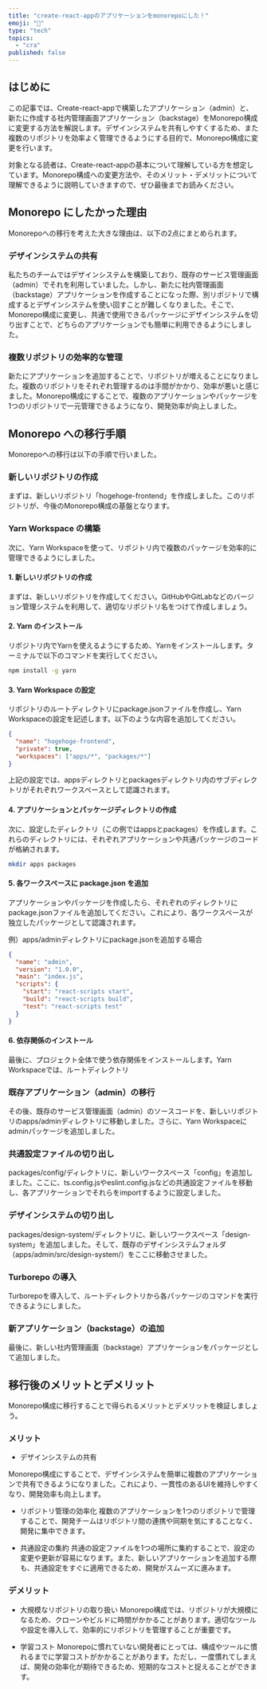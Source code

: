 ```yaml
---
title: "create-react-appのアプリケーションをmonorepoにした！"
emoji: "🐥"
type: "tech"
topics:
  - "cra"
published: false
---
```


## はじめに

この記事では、Create-react-appで構築したアプリケーション（admin）と、新たに作成する社内管理画面アプリケーション（backstage）をMonorepo構成に変更する方法を解説します。デザインシステムを共有しやすくするため、また複数のリポジトリを効率よく管理できるようにする目的で、Monorepo構成に変更を行います。

対象となる読者は、Create-react-appの基本について理解している方を想定しています。Monorepo構成への変更方法や、そのメリット・デメリットについて理解できるように説明していきますので、ぜひ最後までお読みください。

## Monorepo にしたかった理由

Monorepoへの移行を考えた大きな理由は、以下の2点にまとめられます。

### デザインシステムの共有

私たちのチームではデザインシステムを構築しており、既存のサービス管理画面（admin）でそれを利用していました。しかし、新たに社内管理画面（backstage）アプリケーションを作成することになった際、別リポジトリで構成するとデザインシステムを使い回すことが難しくなりました。そこで、Monorepo構成に変更し、共通で使用できるパッケージにデザインシステムを切り出すことで、どちらのアプリケーションでも簡単に利用できるようにしました。

### 複数リポジトリの効率的な管理

新たにアプリケーションを追加することで、リポジトリが増えることになりました。複数のリポジトリをそれぞれ管理するのは手間がかかり、効率が悪いと感じました。Monorepo構成にすることで、複数のアプリケーションやパッケージを1つのリポジトリで一元管理できるようになり、開発効率が向上しました。

## Monorepo への移行手順

Monorepoへの移行は以下の手順で行いました。

### 新しいリポジトリの作成

まずは、新しいリポジトリ「hogehoge-frontend」を作成しました。このリポジトリが、今後のMonorepo構成の基盤となります。

### Yarn Workspace の構築

次に、Yarn Workspaceを使って、リポジトリ内で複数のパッケージを効率的に管理できるようにしました。

#### 1. 新しいリポジトリの作成

まずは、新しいリポジトリを作成してください。GitHubやGitLabなどのバージョン管理システムを利用して、適切なリポジトリ名をつけて作成しましょう。

#### 2. Yarn のインストール

リポジトリ内でYarnを使えるようにするため、Yarnをインストールします。ターミナルで以下のコマンドを実行してください。

```sh
npm install -g yarn
```

#### 3. Yarn Workspace の設定

リポジトリのルートディレクトリにpackage.jsonファイルを作成し、Yarn Workspaceの設定を記述します。以下のような内容を追加してください。

```json
{
  "name": "hogehoge-frontend",
  "private": true,
  "workspaces": ["apps/*", "packages/*"]
}
```

上記の設定では、appsディレクトリとpackagesディレクトリ内のサブディレクトリがそれぞれワークスペースとして認識されます。

#### 4. アプリケーションとパッケージディレクトリの作成

次に、設定したディレクトリ（この例ではappsとpackages）を作成します。これらのディレクトリには、それぞれアプリケーションや共通パッケージのコードが格納されます。

```sh
mkdir apps packages
```

#### 5. 各ワークスペースに package.json を追加

アプリケーションやパッケージを作成したら、それぞれのディレクトリにpackage.jsonファイルを追加してください。これにより、各ワークスペースが独立したパッケージとして認識されます。

例）apps/adminディレクトリにpackage.jsonを追加する場合

```json
{
  "name": "admin",
  "version": "1.0.0",
  "main": "index.js",
  "scripts": {
    "start": "react-scripts start",
    "build": "react-scripts build",
    "test": "react-scripts test"
  }
}
```

#### 6. 依存関係のインストール

最後に、プロジェクト全体で使う依存関係をインストールします。Yarn Workspaceでは、ルートディレクトリ

### 既存アプリケーション（admin）の移行

その後、既存のサービス管理画面（admin）のソースコードを、新しいリポジトリのapps/adminディレクトリに移動しました。さらに、Yarn Workspaceにadminパッケージを追加しました。

### 共通設定ファイルの切り出し

packages/config/ディレクトリに、新しいワークスペース「config」を追加しました。ここに、ts.config.jsやeslint.config.jsなどの共通設定ファイルを移動し、各アプリケーションでそれらをimportするように設定しました。

### デザインシステムの切り出し

packages/design-system/ディレクトリに、新しいワークスペース「design-system」を追加しました。そして、既存のデザインシステムフォルダ（apps/admin/src/design-system/）をここに移動させました。

### Turborepo の導入

Turborepoを導入して、ルートディレクトリから各パッケージのコマンドを実行できるようにしました。

### 新アプリケーション（backstage）の追加

最後に、新しい社内管理画面（backstage）アプリケーションをパッケージとして追加しました。

## 移行後のメリットとデメリット

Monorepo構成に移行することで得られるメリットとデメリットを検証しましょう。

### メリット

- デザインシステムの共有

Monorepo構成にすることで、デザインシステムを簡単に複数のアプリケーションで共有できるようになりました。これにより、一貫性のあるUIを維持しやすくなり、開発効率も向上します。

- リポジトリ管理の効率化
  複数のアプリケーションを1つのリポジトリで管理することで、開発チームはリポジトリ間の連携や同期を気にすることなく、開発に集中できます。

- 共通設定の集約
  共通の設定ファイルを1つの場所に集約することで、設定の変更や更新が容易になります。また、新しいアプリケーションを追加する際も、共通設定をすぐに適用できるため、開発がスムーズに進みます。

### デメリット

- 大規模なリポジトリの取り扱い
  Monorepo構成では、リポジトリが大規模になるため、クローンやビルドに時間がかかることがあります。適切なツールや設定を導入して、効率的にリポジトリを管理することが重要です。

- 学習コスト
  Monorepoに慣れていない開発者にとっては、構成やツールに慣れるまでに学習コストがかかることがあります。ただし、一度慣れてしまえば、開発の効率化が期待できるため、短期的なコストと捉えることができます。
